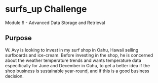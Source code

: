 # surfs_up Challenge
Module 9 - Advanced Data Storage and Retrieval

## Purpose
W. Avy is looking to invest in my surf shop in Oahu, Hawaii selling surfboards and ice-cream. Before investing in the shop, he is concerned about the weather temperature trends and wants temperature data especifically for June and December in Oahu, to get a better idea if the shop business is sustainable year-round, and if this is a good business decision.
